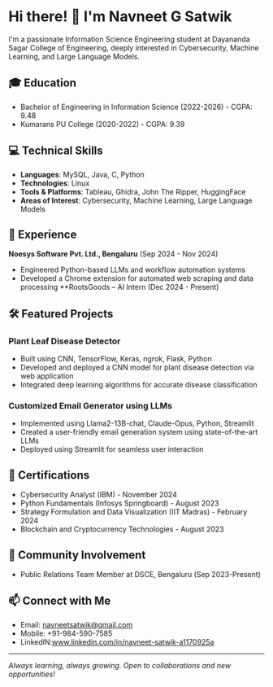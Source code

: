 # Hi there! 👋 I'm Navneet G Satwik

I'm a passionate Information Science Engineering student at Dayananda Sagar College of Engineering, deeply interested in Cybersecurity, Machine Learning, and Large Language Models.

## 🎓 Education
- Bachelor of Engineering in Information Science (2022-2026) - CGPA: 9.48
- Kumarans PU College (2020-2022) - CGPA: 9.39

## 💻 Technical Skills
- **Languages**: MySQL, Java, C, Python
- **Technologies**: Linux
- **Tools & Platforms**: Tableau, Ghidra, John The Ripper, HuggingFace
- **Areas of Interest**: Cybersecurity, Machine Learning, Large Language Models

## 🚀 Experience
**Noesys Software Pvt. Ltd., Bengaluru** (Sep 2024 - Nov 2024)
- Engineered Python-based LLMs and workflow automation systems
- Developed a Chrome extension for automated web scraping and data processing
**RootsGoods – AI Intern (Dec 2024 - Present)
  
## 🛠️ Featured Projects

### Plant Leaf Disease Detector
- Built using CNN, TensorFlow, Keras, ngrok, Flask, Python
- Developed and deployed a CNN model for plant disease detection via web application
- Integrated deep learning algorithms for accurate disease classification

### Customized Email Generator using LLMs
- Implemented using Llama2-13B-chat, Claude-Opus, Python, Streamlit
- Created a user-friendly email generation system using state-of-the-art LLMs
- Deployed using Streamlit for seamless user interaction

## 📜 Certifications
- Cybersecurity Analyst (IBM) - November 2024
- Python Fundamentals (Infosys Springboard) - August 2023
- Strategy Formulation and Data Visualization (IIT Madras) - February 2024
- Blockchain and Cryptocurrency Technologies - August 2023

## 🤝 Community Involvement
- Public Relations Team Member at DSCE, Bengaluru (Sep 2023-Present)

## 📫 Connect with Me
- Email: navneetsatwik@gmail.com
- Mobile: +91-984-590-7585
- LinkedIN:www.linkedin.com/in/navneet-satwik-a1170925a

---
*Always learning, always growing. Open to collaborations and new opportunities!*
